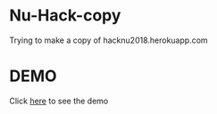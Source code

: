 # Nu-Hack-copy
Trying to make a copy of hacknu2018.herokuapp.com

# DEMO
Click <a href="https://sakenkyzyassem.github.io/Nu-Hack-copy/">here</a> to see the demo
